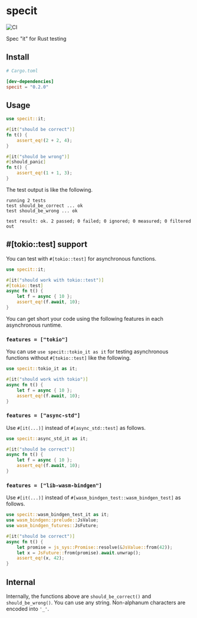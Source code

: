 # specit
![CI](https://github.com/nwtgck/specit-rust/workflows/CI/badge.svg)

Spec "it" for Rust testing

## Install

```toml
# Cargo.toml

[dev-dependencies]
specit = "0.2.0"
```

## Usage

```rust
use specit::it;

#[it("should be correct")]
fn t() {
    assert_eq!(2 + 2, 4);
}

#[it("should be wrong")]
#[should_panic]
fn t() {
    assert_eq!(1 + 1, 3);
}
```

The test output is like the following.

```
running 2 tests
test should_be_correct ... ok
test should_be_wrong ... ok

test result: ok. 2 passed; 0 failed; 0 ignored; 0 measured; 0 filtered out
```

## #[tokio::test] support

You can test with `#[tokio::test]` for asynchronous functions.
```rust
use specit::it;

#[it("should work with tokio::test")]
#[tokio::test]
async fn t() {
    let f = async { 10 };
    assert_eq!(f.await, 10);
}
```

You can get short your code using the following features in each asynchronous runtime.

### `features = ["tokio"]`

You can use `use specit::tokio_it as it` for testing asynchronous functions without `#[tokio::test]` like the following.

```rust
use specit::tokio_it as it;

#[it("should work with tokio")]
async fn t() {
    let f = async { 10 };
    assert_eq!(f.await, 10);
}
```

### `features = ["async-std"]`

Use `#[it(...)]` instead of `#[async_std::test]` as follows.

```rust
use specit::async_std_it as it;

#[it("should be correct")]
async fn t() {
    let f = async { 10 };
    assert_eq!(f.await, 10);
}
```

### `features = ["lib-wasm-bindgen"]`

Use `#[it(...)]` instead of `#[wasm_bindgen_test::wasm_bindgen_test]` as follows.

```rust
use specit::wasm_bindgen_test_it as it;
use wasm_bindgen::prelude::JsValue;
use wasm_bindgen_futures::JsFuture;

#[it("should be correct")]
async fn t() {
    let promise = js_sys::Promise::resolve(&JsValue::from(42));
    let x = JsFuture::from(promise).await.unwrap();
    assert_eq!(x, 42);
}
```

## Internal

Internally, the functions above are `should_be_correct()` and `should_be_wrong()`. You can use any string. Non-alphanum characters are encoded into `'_'`.
